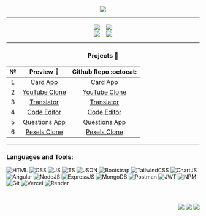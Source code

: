   <p align="center">
  <img src="https://readme-typing-svg.herokuapp.com?font=Roboto+Mono&weight=600&size=30&pause=1000&color=326BFF&background=FFFFFF00&center=true&vCenter=true&width=435&lines=Hi+there+%F0%9F%91%8B%2C+I'm+Bekzod" />
  </p>
<!-- -git-masterrstaa-rickstaa -->

***
<div align="center">
  <a href="https://github.com/anuraghazra/github-readme-stats#gh-dark-mode-only"><img align="center" src="https://github-readme-streak-stats.herokuapp.com/?user=farbek1503&theme=tokyonight&hide_border=true#gh-dark-mode-only" /></a>
  &nbsp;&nbsp;
  <a href="https://github.com/anuraghazra/github-readme-stats#gh-dark-mode-only"><img align="center" src="https://github-readme-stats-git-masterrstaa-rickstaa.vercel.app/api/top-langs/?username=farbek1503&theme=tokyonight&hide_border=true&include_all_commits=false&count_private=false&layout=compact#gh-dark-mode-only" /></a>
</div>

<div align="center">
  <a href="https://github.com/anuraghazra/github-readme-stats#gh-light-mode-only"><img align="center" src="https://github-readme-streak-stats.herokuapp.com/?user=farbek1503&theme=tokyonight&hide_border=true#gh-light-mode-only" /></a>
  &nbsp;&nbsp;
  <a href="https://github.com/anuraghazra/github-readme-stats#gh-light-mode-only"><img align="center" src="https://github-readme-stats-git-masterrstaa-rickstaa.vercel.app/api/top-langs/?username=farbek1503&theme=tokyonight&hide_border=true&include_all_commits=false&count_private=false&layout=compact#gh-light-mode-only" /></a>
</div>

***
<div align="center">
  <h3>Projects 📂</h3>
  <table>
     <thead>
      <tr>
        <th>№</th>
        <th>Preview 🔗</th>
        <th>Github Repo :octocat:</th>
      </tr>
    </thead>
    <tbody align="center">
      <tr>
        <td>
          1
        </td>
        <td>
          <a href="https://card-bek.vercel.app">Card App</a>
        </td>
        <td>
          <a href="https://github.com/farbek1503/angular-nodejs-app">Card App</a>
        </td>
      </tr>
      <tr>
        <td>
          2
        </td>
        <td>
          <a href="https://youtube-bek.vercel.app">YouTube Clone</a>
        </td>
        <td>
          <a href="https://github.com/farbek1503/youtube-clone">YouTube Clone</a>
        </td>
      </tr>
      <tr>
        <td>
          3
        </td>
        <td>
          <a href="https://ng-translate.vercel.app">Translator</a>
        </td>
        <td>
          <a href="https://github.com/farbek1503/ng-translate">Translator</a>
        </td>
      </tr>
      <tr>
        <td>
          4
        </td>
        <td>
          <a href="https://ngx-codemirror-bek.vercel.app">Code Editor</a>
        </td>
        <td>
          <a href="https://github.com/farbek1503/ngx-codemirror">Code Editor</a>
        </td>
      </tr>
      <tr>
        <td>
          5
        </td>
        <td>
          <a href="https://questions-app-bek.vercel.app">Questions App</a>
        </td>
        <td>
          <a href="https://github.com/farbek1503/questions-app">Questions App</a>
        </td>
      </tr>
      <tr>
        <td>
          6
        </td>
        <td>
          <a href="https://pexels-clone-bek.vercel.app">Pexels Clone</a>
        </td>
        <td>
          <a href="https://github.com/farbek1503/pexels-clone">Pexels Clone</a>
        </td>
      </tr>
    </tbody>
  </table>
</div>

***

### Languages and Tools:
<!-- [![My Skills](https://skillicons.dev/icons?i=html,css,js,ts,bootstrap,tailwind,angular,nodejs,express,mongodb,postman,vercel,github,git,bots)](https://skillicons.dev) -->
![HTML](https://img.shields.io/badge/HTML5-E34F26?style=for-the-badge&logo=html5&logoColor=white&theme=tokyonight)
![CSS](https://img.shields.io/badge/CSS3-1572B6?style=for-the-badge&logo=css3&logoColor=white)
![JS](https://img.shields.io/badge/JavaScript-323330?style=for-the-badge&logo=javascript&logoColor=F7DF1E)
![TS](https://img.shields.io/badge/TypeScript-007ACC?style=for-the-badge&logo=typescript&logoColor=white)
![JSON](https://img.shields.io/badge/json-5E5C5C?style=for-the-badge&logo=json&logoColor=white)
![Bootstrap](https://img.shields.io/badge/Bootstrap-563D7C?style=for-the-badge&logo=bootstrap&logoColor=white)
![TailwindCSS](https://img.shields.io/badge/Tailwind_CSS-38B2AC?style=for-the-badge&logo=tailwind-css&logoColor=white)
![ChartJS](https://img.shields.io/badge/Chart%20js-FF6384?style=for-the-badge&logo=chartdotjs&logoColor=white)
![Angular](https://img.shields.io/badge/Angular-DD0031?style=for-the-badge&logo=angular&logoColor=white)
![NodeJS](https://img.shields.io/badge/Node%20js-339933?style=for-the-badge&logo=nodedotjs&logoColor=white)
![ExpressJS](https://img.shields.io/badge/Express%20js-000000?style=for-the-badge&logo=express&logoColor=white)
![MongoDB](https://img.shields.io/badge/MongoDB-4EA94B?style=for-the-badge&logo=mongodb&logoColor=white)
![Postman](https://img.shields.io/badge/Postman-FF6C37?style=for-the-badge&logo=Postman&logoColor=white)
![JWT](https://img.shields.io/badge/JWT-000000?style=for-the-badge&logo=JSON%20web%20tokens&logoColor=white)
![NPM](https://img.shields.io/badge/npm-CB3837?style=for-the-badge&logo=npm&logoColor=white)
![Git](https://img.shields.io/badge/GIT-E44C30?style=for-the-badge&logo=git&logoColor=white)
![Vercel](https://img.shields.io/badge/Vercel-000000?style=for-the-badge&logo=vercel&logoColor=white)
![Render](https://img.shields.io/badge/Render-46E3B7?style=for-the-badge&logo=render&logoColor=white)

<br />
<p align="right">
  <a href="https://t.me/bekk1_me"><img src="https://img.shields.io/badge/Telegram-2CA5E0?logo=telegram&logoColor=white" /></a>
  <a href="https://facebook.com/Farxodav.Bekzod"><img src="https://img.shields.io/badge/Facebook-%231877F2.svg?logo=Facebook&logoColor=white" /></a>
  <a href="https://instagram.com/bekk1__i503"><img src="https://img.shields.io/badge/Instagram-%23E4405F.svg?logo=Instagram&logoColor=white" /></a>
</p>
